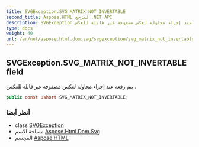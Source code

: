 ```yaml
---
title: SVGException.SVG_MATRIX_NOT_INVERTABLE
second_title: Aspose.HTML لمرجع .NET API
description: SVGException مجال. يتم رفعه عند إجراء محاولة لعكس مصفوفة غير قابلة للعكس .
type: docs
weight: 40
url: /ar/net/aspose.html.dom.svg/svgexception/svg_matrix_not_invertable/
---
```

## SVGException.SVG_MATRIX_NOT_INVERTABLE field

يتم رفعه عند إجراء محاولة لعكس مصفوفة غير قابلة للعكس .

```csharp
public const ushort SVG_MATRIX_NOT_INVERTABLE;
```

### أنظر أيضا

* class [SVGException](../)
* مساحة الاسم [Aspose.Html.Dom.Svg](../../svgexception/)
* المجسم [Aspose.HTML](../../../)


